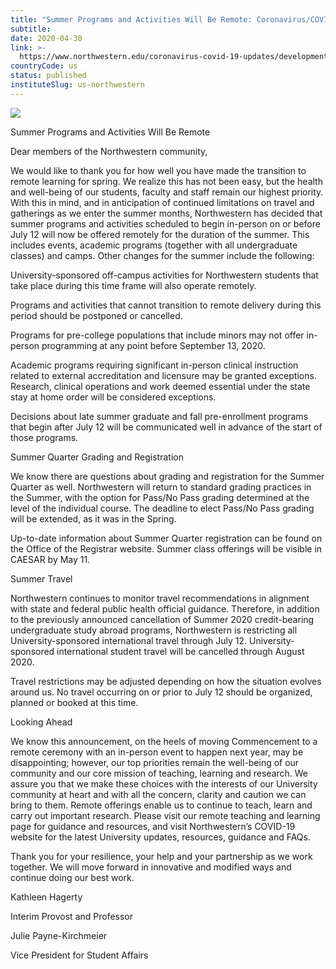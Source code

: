 ```yaml
---
title: "Summer Programs and Activities Will Be Remote: Coronavirus/COVID-19 Updates"
subtitle: 
date: 2020-04-30
link: >-
  https://www.northwestern.edu/coronavirus-covid-19-updates/developments/updates/summer-programs-and-activities-remote.html
countryCode: us
status: published
instituteSlug: us-northwestern
---
```

![](https://common.northwestern.edu/v8/images/northwestern-thumbnail.jpg)

Summer Programs and Activities Will Be Remote

Dear members of the Northwestern community,

We would like to thank you for how well you have made the transition to remote learning for spring. We realize this has not been easy, but the health and well-being of our students, faculty and staff remain our highest priority. With this in mind, and in anticipation of continued limitations on travel and gatherings as we enter the summer months, Northwestern has decided that summer programs and activities scheduled to begin in-person on or before July 12 will now be offered remotely for the duration of the summer. This includes events, academic programs (together with all undergraduate classes) and camps. Other changes for the summer include the following:

University-sponsored off-campus activities for Northwestern students that take place during this time frame will also operate remotely.

Programs and activities that cannot transition to remote delivery during this period should be postponed or cancelled.

Programs for pre-college populations that include minors may not offer in-person programming at any point before September 13, 2020.

Academic programs requiring significant in-person clinical instruction related to external accreditation and licensure may be granted exceptions. Research, clinical operations and work deemed essential under the state stay at home order will be considered exceptions.

Decisions about late summer graduate and fall pre-enrollment programs that begin after July 12 will be communicated well in advance of the start of those programs.

Summer Quarter Grading and Registration

We know there are questions about grading and registration for the Summer Quarter as well. Northwestern will return to standard grading practices in the Summer, with the option for Pass/No Pass grading determined at the level of the individual course. The deadline to elect Pass/No Pass grading will be extended, as it was in the Spring.

Up-to-date information about Summer Quarter registration can be found on the Office of the Registrar website. Summer class offerings will be visible in CAESAR by May 11.

Summer Travel

Northwestern continues to monitor travel recommendations in alignment with state and federal public health official guidance. Therefore, in addition to the previously announced cancellation of Summer 2020 credit-bearing undergraduate study abroad programs, Northwestern is restricting all University-sponsored international travel through July 12. University-sponsored international student travel will be cancelled through August 2020.

Travel restrictions may be adjusted depending on how the situation evolves around us. No travel occurring on or prior to July 12 should be organized, planned or booked at this time.

Looking Ahead

We know this announcement, on the heels of moving Commencement to a remote ceremony with an in-person event to happen next year, may be disappointing; however, our top priorities remain the well-being of our community and our core mission of teaching, learning and research. We assure you that we make these choices with the interests of our University community at heart and with all the concern, clarity and caution we can bring to them. Remote offerings enable us to continue to teach, learn and carry out important research. Please visit our remote teaching and learning page for guidance and resources, and visit Northwestern’s COVID-19 website for the latest University updates, resources, guidance and FAQs.

Thank you for your resilience, your help and your partnership as we work together. We will move forward in innovative and modified ways and continue doing our best work.

Kathleen Hagerty

Interim Provost and Professor

Julie Payne-Kirchmeier

Vice President for Student Affairs